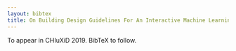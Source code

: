 ```yaml
---
layout: bibtex
title: On Building Design Guidelines For An Interactive Machine Learning Sandbox Application
---
```


To appear in CHIuXiD 2019. BibTeX to follow.